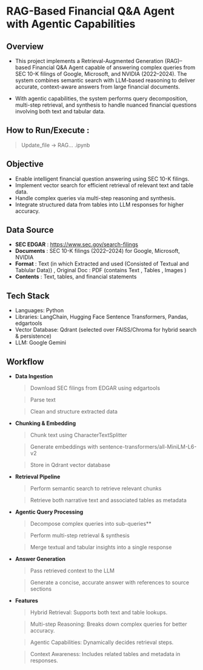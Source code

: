 #  **RAG-Based Financial Q&A Agent with Agentic Capabilities**

## Overview

- This project implements a Retrieval-Augmented Generation (RAG)–based Financial Q&A Agent capable of answering complex queries from SEC 10-K filings of Google, Microsoft, and NVIDIA (2022–2024). The system combines semantic search with LLM-based reasoning to deliver accurate, context-aware answers from large financial documents.

- With agentic capabilities, the system performs query decomposition, multi-step retrieval, and synthesis to handle nuanced financial questions involving both text and tabular data.

## How to Run/Execute :
> Update_file -> RAG... .ipynb

## Objective 

- Enable intelligent financial question answering using SEC 10-K filings.
- Implement vector search for efficient retrieval of relevant text and table data.
- Handle complex queries via multi-step reasoning and synthesis.
- Integrate structured data from tables into LLM responses for higher accuracy.

## Data Source
- **SEC EDGAR** : <u>https://www.sec.gov/search-filings</u>
- **Documents** : SEC 10-K filings (2022–2024) for Google, Microsoft, NVIDIA
- **Format** : Text (in which Extracted and used (Consisted of Textual and Tablular Data)) , Original Doc : PDF (contains Text , Tables , Images )
- **Contents** : Text, tables, and financial statements

## Tech Stack
- Languages: Python
- Libraries: LangChain, Hugging Face Sentence Transformers, Pandas, edgartools
- Vector Database: Qdrant (selected over FAISS/Chroma for hybrid search & persistence)
- LLM: Google Gemini

## Workflow
- **Data Ingestion**
  > Download SEC filings from EDGAR using edgartools
  
  > Parse text 
  
  > Clean and structure extracted data

- **Chunking & Embedding**
  > Chunk text using CharacterTextSplitter

  > Generate embeddings with sentence-transformers/all-MiniLM-L6-v2

  > Store in Qdrant vector database

- **Retrieval Pipeline**
  > Perform semantic search to retrieve relevant chunks

  > Retrieve both narrative text and associated tables as metadata

- **Agentic Query Processing**

  > Decompose complex queries into sub-queries**

  > Perform multi-step retrieval & synthesis

  > Merge textual and tabular insights into a single response

- **Answer Generation**

  > Pass retrieved context to the LLM

  > Generate a concise, accurate answer with references to source sections

- **Features**
  > Hybrid Retrieval: Supports both text and table lookups.

  > Multi-step Reasoning: Breaks down complex queries for better accuracy.

  > Agentic Capabilities: Dynamically decides retrieval steps.

  > Context Awareness: Includes related tables and metadata in responses.

